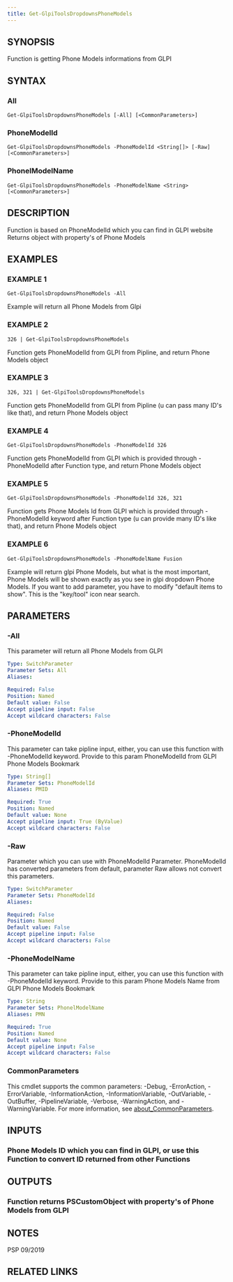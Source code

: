 ```yaml
---
title: Get-GlpiToolsDropdownsPhoneModels
---
```


## SYNOPSIS
Function is getting Phone Models informations from GLPI

## SYNTAX

### All
```
Get-GlpiToolsDropdownsPhoneModels [-All] [<CommonParameters>]
```

### PhoneModelId
```
Get-GlpiToolsDropdownsPhoneModels -PhoneModelId <String[]> [-Raw] [<CommonParameters>]
```

### PhonelModelName
```
Get-GlpiToolsDropdownsPhoneModels -PhoneModelName <String> [<CommonParameters>]
```

## DESCRIPTION
Function is based on PhoneModelId which you can find in GLPI website
Returns object with property's of Phone Models

## EXAMPLES

### EXAMPLE 1
```
Get-GlpiToolsDropdownsPhoneModels -All
```

Example will return all Phone Models from Glpi

### EXAMPLE 2
```
326 | Get-GlpiToolsDropdownsPhoneModels
```

Function gets PhoneModelId from GLPI from Pipline, and return Phone Models object

### EXAMPLE 3
```
326, 321 | Get-GlpiToolsDropdownsPhoneModels
```

Function gets PhoneModelId from GLPI from Pipline (u can pass many ID's like that), and return Phone Models object

### EXAMPLE 4
```
Get-GlpiToolsDropdownsPhoneModels -PhoneModelId 326
```

Function gets PhoneModelId from GLPI which is provided through -PhoneModelId after Function type, and return Phone Models object

### EXAMPLE 5
```
Get-GlpiToolsDropdownsPhoneModels -PhoneModelId 326, 321
```

Function gets Phone Models Id from GLPI which is provided through -PhoneModelId keyword after Function type (u can provide many ID's like that), and return Phone Models object

### EXAMPLE 6
```
Get-GlpiToolsDropdownsPhoneModels -PhoneModelName Fusion
```

Example will return glpi Phone Models, but what is the most important, Phone Models will be shown exactly as you see in glpi dropdown Phone Models.
If you want to add parameter, you have to modify "default items to show".
This is the "key/tool" icon near search.

## PARAMETERS

### -All
This parameter will return all Phone Models from GLPI

```yaml
Type: SwitchParameter
Parameter Sets: All
Aliases:

Required: False
Position: Named
Default value: False
Accept pipeline input: False
Accept wildcard characters: False
```

### -PhoneModelId
This parameter can take pipline input, either, you can use this function with -PhoneModelId keyword.
Provide to this param PhoneModelId from GLPI Phone Models Bookmark

```yaml
Type: String[]
Parameter Sets: PhoneModelId
Aliases: PMID

Required: True
Position: Named
Default value: None
Accept pipeline input: True (ByValue)
Accept wildcard characters: False
```

### -Raw
Parameter which you can use with PhoneModelId Parameter.
PhoneModelId has converted parameters from default, parameter Raw allows not convert this parameters.

```yaml
Type: SwitchParameter
Parameter Sets: PhoneModelId
Aliases:

Required: False
Position: Named
Default value: False
Accept pipeline input: False
Accept wildcard characters: False
```

### -PhoneModelName
This parameter can take pipline input, either, you can use this function with -PhoneModelId keyword.
Provide to this param Phone Models Name from GLPI Phone Models Bookmark

```yaml
Type: String
Parameter Sets: PhonelModelName
Aliases: PMN

Required: True
Position: Named
Default value: None
Accept pipeline input: False
Accept wildcard characters: False
```

### CommonParameters
This cmdlet supports the common parameters: -Debug, -ErrorAction, -ErrorVariable, -InformationAction, -InformationVariable, -OutVariable, -OutBuffer, -PipelineVariable, -Verbose, -WarningAction, and -WarningVariable. For more information, see [about_CommonParameters](http://go.microsoft.com/fwlink/?LinkID=113216).

## INPUTS

### Phone Models ID which you can find in GLPI, or use this Function to convert ID returned from other Functions
## OUTPUTS

### Function returns PSCustomObject with property's of Phone Models from GLPI
## NOTES
PSP 09/2019

## RELATED LINKS
